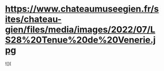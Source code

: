# https://www.chateaumuseegien.fr/sites/chateau-gien/files/media/images/2022/07/LS28%20Tenue%20de%20Venerie.jpg

![](

